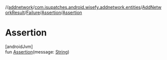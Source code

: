 //[addnetwork](../../../../../index.md)/[com.isupatches.android.wisefy.addnetwork.entities](../../../index.md)/[AddNetworkResult](../../index.md)/[Failure](../index.md)/[Assertion](index.md)/[Assertion](-assertion.md)

# Assertion

[androidJvm]\
fun [Assertion](-assertion.md)(message: [String](https://kotlinlang.org/api/latest/jvm/stdlib/kotlin/-string/index.html))
